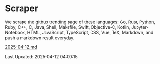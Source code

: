 # Scraper

We scrape the github trending page of these languages: Go, Rust, Python, Ruby, C++, C, Java, Shell, Makefile, Swift, Objective-C, Kotlin, Jupyter-Notebook, HTML, JavaScript, TypeScript, CSS, Vue, TeX, Markdown, and push a markdown result everyday.

[2025-04-12.md](https://github.com/yangwenmai/github-trending-backup/blob/master/2025-04-12.md)

Last Updated: 2025-04-12 04:00:15